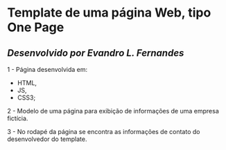 # Template de uma página Web, tipo One Page 

## _Desenvolvido por Evandro L. Fernandes_

1 - Página desenvolvida em:
- HTML, 
- JS,
- CSS3;

2 - Modelo de uma página para exibição de informações de uma empresa fictícia.

3 - No rodapé da página se encontra as informações de contato do desenvolvedor do template.
